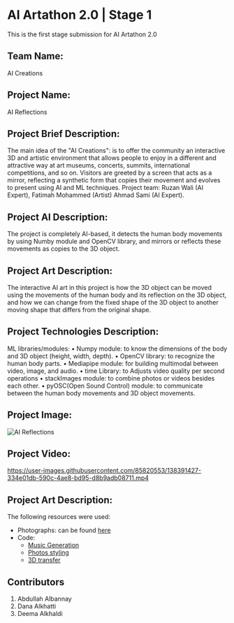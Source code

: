 # AI Artathon 2.0 | Stage 1
This is the first stage submission for AI Artathon 2.0

## Team Name:
AI Creations


## Project Name:
AI Reflections



## Project Brief Description:
The main idea of the "AI Creations": is to offer the community an interactive 3D and artistic environment that allows people to enjoy in a different and attractive way at art museums, concerts, summits, international competitions, and so on.
Visitors are greeted by a screen that acts as a mirror, reflecting a synthetic form that copies their movement and evolves to present using AI and ML techniques.
Project team: Ruzan Wali (AI Expert), Fatimah Mohammed (Artist) Ahmad Sami (AI Expert).


## Project AI Description:
The project is completely AI-based, it detects the human body movements by using Numby module and OpenCV library, and mirrors or reflects these movements as copies to the 3D object.


## Project Art Description:
The interactive AI art in this project is how the 3D object can be moved using the movements of the human body and its reflection on the 3D object, and how we can change from the fixed shape of the 3D object to another moving shape that differs from the original shape.


## Project Technologies Description:
ML libraries/modules:
• Numpy module: to know the dimensions of the body and 3D object (height, width, depth).
• OpenCV library: to recognize the human body parts.
• Mediapipe module: for building multimodal between video, image, and audio.
• time Library: to Adjusts video quality per second operations
• stackImages module: to combine photos or videos besides each other.
• pyOSC(Open Sound Control) module: to communicate between the human body movements and 3D object movements.

  
## Project Image:
![AI Reflections](https://user-images.githubusercontent.com/85820553/138391276-d0dfec7f-2f07-4135-ac4b-f0c738b44d0d.PNG)


## Project Video:






https://user-images.githubusercontent.com/85820553/138391427-334e01db-590c-4ae8-bd95-d8b9adb08711.mp4


  
## Project Art Description:
The following resources were used: 
* Photographs: can be found [here](https://drive.google.com/drive/u/1/folders/1o2ShYa1U4qjATmA9Y2FMeLqX-Ft29E1R)
* Code: 
  * [Music Generation](https://colab.research.google.com/notebooks/magenta/piano_transformer/piano_transformer.ipynb)
  * [Photos styling](https://colab.research.google.com/github/tensorflow/models/blob/master/research/nst_blogpost/4_Neural_Style_Transfer_with_Eager_Execution.ipynb)
  * [3D transfer](https://colab.research.google.com/drive/17r1_L2vuiAAgAUIuhFlBOL7XqOR1Rbuv?usp=sharing)


## Contributors
1. Abdullah Albannay
2. Dana Alkhatti
3. Deema Alkhaldi
